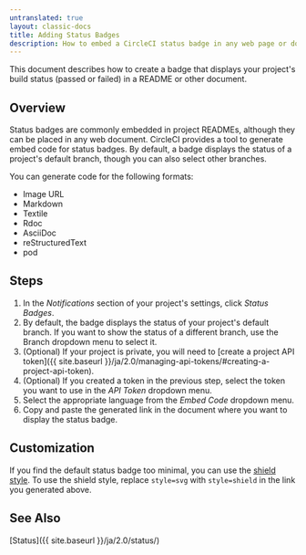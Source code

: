 ```yaml
---
untranslated: true
layout: classic-docs
title: Adding Status Badges
description: How to embed a CircleCI status badge in any web page or document
---
```


This document describes how to create a badge that displays your project's build status (passed or failed) in a README or other document.

## Overview

Status badges are commonly embedded in project READMEs,
although they can be placed in any web document.
CircleCI provides a tool to generate embed code for status badges.
By default, a badge displays the status of a project's default branch,
though you can also select other branches.

You can generate code for the following formats:

- Image URL
- Markdown
- Textile
- Rdoc
- AsciiDoc
- reStructuredText
- pod

## Steps

1. In the _Notifications_ section of your project's settings,
click _Status Badges_.
2. By default, the badge displays the status of your project's default branch.
If you want to show the status of a different branch,
use the Branch dropdown menu to select it.
3. (Optional)
If your project is private,
you will need to [create a project API token]({{ site.baseurl }}/ja/2.0/managing-api-tokens/#creating-a-project-api-token).
4. (Optional)
If you created a token in the previous step,
select the token you want to use in the _API Token_ dropdown menu.
5. Select the appropriate language from the _Embed Code_ dropdown menu.
6. Copy and paste the generated link in the document where you want to display the status badge.

## Customization

If you find the default status badge too minimal,
you can use the [shield style](https://shields.io/).
To use the shield style,
replace `style=svg` with `style=shield`
in the link you generated above.

## See Also

[Status]({{ site.baseurl }}/ja/2.0/status/)

